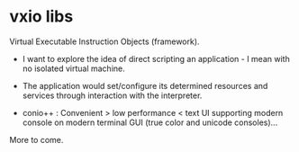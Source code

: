 # vxio libs
Virtual Executable Instruction Objects (framework).

* I want to explore the idea of direct scripting an application - I mean with no isolated 
virtual machine.

* The application would set/configure its determined resources and services through interaction with the interpreter.

* conio++ : Convenient > low performance < text UI supporting modern console on modern terminal GUI (true color and unicode consoles)...

More to come.

